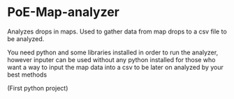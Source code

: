 # PoE-Map-analyzer
Analyzes drops in maps.
Used to gather data from map drops to a csv file to be analyzed.

You need python and some libraries installed in order to run the analyzer, however inputer can be used without any python installed for those who want a way to input the map data into a csv to be later on analyzed by your best methods

(First python project)
